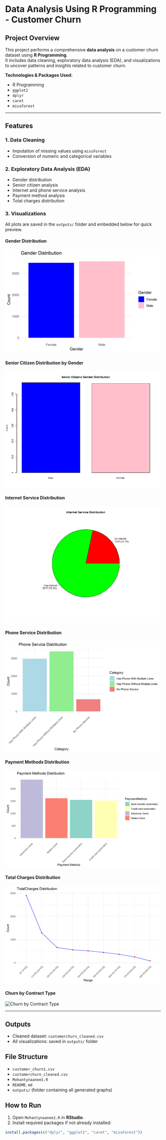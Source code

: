 # Data Analysis Using R Programming - Customer Churn

## Project Overview
This project performs a comprehensive **data analysis** on a customer churn dataset using **R Programming**.  
It includes data cleaning, exploratory data analysis (EDA), and visualizations to uncover patterns and insights related to customer churn.

**Technologies & Packages Used:**
- R Programming  
- `ggplot2`  
- `dplyr`  
- `caret`  
- `missForest`  

---

## Features

### 1. Data Cleaning
- Imputation of missing values using `missForest`  
- Conversion of numeric and categorical variables  

### 2. Exploratory Data Analysis (EDA)
- Gender distribution  
- Senior citizen analysis  
- Internet and phone service analysis  
- Payment method analysis  
- Total charges distribution  

### 3. Visualizations
All plots are saved in the `outputs/` folder and embedded below for quick preview.

#### Gender Distribution
![Gender Distribution](plots/gender_distribution.png)

#### Senior Citizen Distribution by Gender
![Senior Gender Distribution](plots/senior_gender_distribution.png)

#### Internet Service Distribution
![Internet Service Distribution](plots/internet_service_distribution.png)

#### Phone Service Distribution
![Phone Service Distribution](plots/phone_service_distribution.png)

#### Payment Methods Distribution
![Payment Methods Distribution](plots/payment_methods_distribution.png)

#### Total Charges Distribution
![Total Charges Distribution](plots/totalcharges_distribution.png)

#### Churn by Contract Type
![Churn by Contract Type](plots/churn_contract_distribution.png)

---

## Outputs
- Cleaned dataset: `customerchurn_cleaned.csv`  
- All visualizations: saved in `outputs/` folder  

## File Structure
- `customer_churn1.csv`
- `customerchurn_cleaned.csv`
- `Mohantynaanee1.R`
- `README.md`
- `outputs/` (folder containing all generated graphs)

## How to Run
1. Open `Mohantynaanee1.R` in **RStudio**.
2. Install required packages if not already installed:
```R
install.packages(c("dplyr", "ggplot2", "caret", "missForest"))
